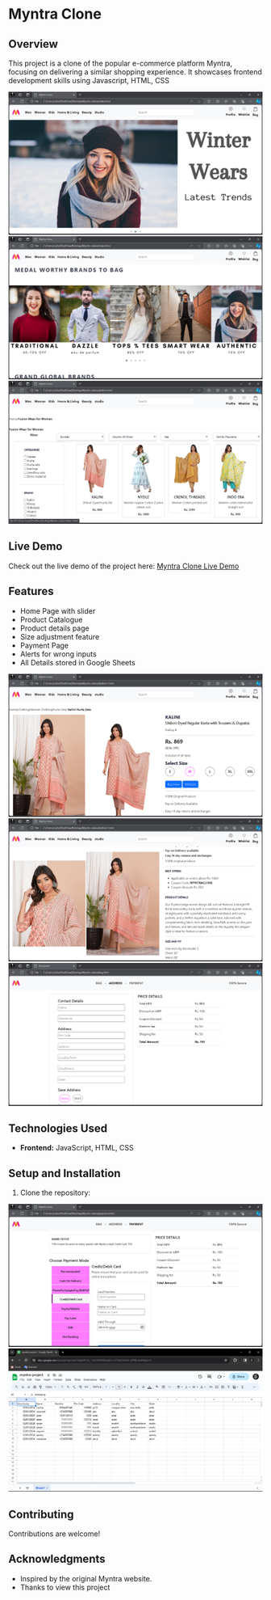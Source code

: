 # Myntra Clone

## Overview
This project is a clone of the popular e-commerce platform Myntra, focusing on delivering a similar shopping experience. It showcases frontend development skills using Javascript, HTML, CSS

![Home Page Screenshot](https://raw.githubusercontent.com/Sachin-fsd/Myntra-clone/main/images/readme/home1.png)
![Home Page Screenshot2](https://raw.githubusercontent.com/Sachin-fsd/Myntra-clone/main/images/readme/home2.png)
![Product Page Screenshot](https://raw.githubusercontent.com/Sachin-fsd/Myntra-clone/main/images/readme/home3.png)

## Live Demo
Check out the live demo of the project here: [Myntra Clone Live Demo](https://my-myntra.netlify.app/)

## Features
- Home Page with slider 
- Product Catalogue
- Product details page
- Size adjustment feature
- Payment Page
- Alerts for wrong inputs
- All Details stored in Google Sheets

![Details Page Screenshot](https://raw.githubusercontent.com/Sachin-fsd/Myntra-clone/main/images/readme/home4.png)
![Details Page Screenshot2](https://raw.githubusercontent.com/Sachin-fsd/Myntra-clone/main/images/readme/home5.png)
![Address Page Screenshot](https://raw.githubusercontent.com/Sachin-fsd/Myntra-clone/main/images/readme/home6.png)


## Technologies Used
- **Frontend:** JavaScript, HTML, CSS

## Setup and Installation
1. Clone the repository:

![Payment Page Screenshot](https://raw.githubusercontent.com/Sachin-fsd/Myntra-clone/main/images/readme/home7.png)
![Sheets Page Screenshot](https://raw.githubusercontent.com/Sachin-fsd/Myntra-clone/main/images/readme/home8.png)


## Contributing
Contributions are welcome! 

## Acknowledgments
- Inspired by the original Myntra website.
- Thanks to view this project

